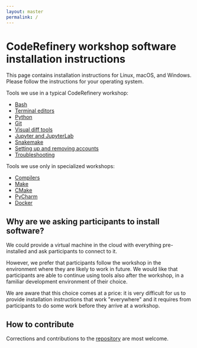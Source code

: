 ```yaml
---
layout: master
permalink: /
---
```


# CodeRefinery workshop software installation instructions

This page contains installation instructions for Linux, macOS, and Windows.
Please follow the instructions for your operating system.

Tools we use in a typical CodeRefinery workshop:
- [Bash](/installation/bash/)
- [Terminal editors](/installation/editors/)
- [Python](/installation/python/)
- [Git](/installation/git/)
- [Visual diff tools](/installation/difftools/)
- [Jupyter and JupyterLab](/installation/jupyter/)
- [Snakemake](/installation/snakemake/)
- [Setting up and removing accounts](/installation/accounts/)
- [Troubleshooting](/installation/troubleshooting/)

Tools we use only in specialized workshops:
- [Compilers](/installation/compilers/)
- [Make](/installation/make/)
- [CMake](/installation/cmake/)
- [PyCharm](/installation/pycharm/)
- [Docker](/installation/docker/)


## Why are we asking participants to install software?

We could provide a virtual machine in the cloud with everything pre-installed
and ask participants to connect to it.

However, we prefer that participants follow the workshop in the environment
where they are likely to work in future.  We would like that participants are
able to continue using tools also after the workshop, in a familiar development
environment of their choice.

We are aware that this choice comes at a price: it is very difficult for us to
provide installation instructions that work "everywhere" and it requires from
participants to do some work before they arrive at a workshop.


## How to contribute

Corrections and contributions to the
[repository](https://github.com/coderefinery/installation) are most welcome.
